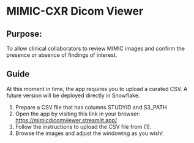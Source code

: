 # MIMIC-CXR Dicom Viewer

## Purpose: 
To allow clinical collaborators to review MIMIC images and confirm the presence or absence of findings of interest. 

## Guide
At this moment in time, the app requires you to upload a curated CSV. A future version will be deployed directly in Snowflake. 
1. Prepare a CSV file that has columns STUDYID and S3_PATH
2. Open the app by visiting this link in your browser: https://mimicdicomviewer.streamlit.app/
3. Follow the instructions to upload the CSV file from (1). 
4. Browse the images and adjust the windowing as you wish! 